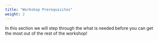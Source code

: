 ```yaml
---
title: "Workshop Prerequisites"
weight: 2
---
```



In this section we will step through the what is needed before you can get the most out of the rest of the workshop!
